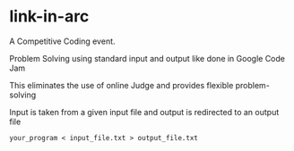 # link-in-arc

A Competitive Coding event.

Problem Solving using standard input and output like done in Google Code Jam

This eliminates the use of online Judge and provides flexible problem-solving

Input is taken from a given input file and output is redirected to an output file

`your_program < input_file.txt > output_file.txt` 
